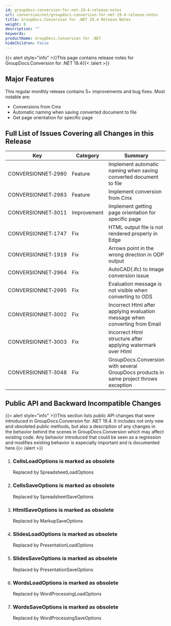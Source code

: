 ```yaml
---
id: groupdocs-conversion-for-net-19-4-release-notes
url: conversion/net/groupdocs-conversion-for-net-19-4-release-notes
title: GroupDocs.Conversion for .NET 19.4 Release Notes
weight: 8
description: ""
keywords: 
productName: GroupDocs.Conversion for .NET
hideChildren: False
---
```

{{< alert style="info" >}}This page contains release notes for GroupDocs.Conversion for .NET 19.4{{< /alert >}}

## Major Features

This regular monthly release contains 5+ improvements and bug fixes. Most notable are: 

*   Conversions from Cmx
*   Automatic naming when saving converted document to file
*   Get page orientation for specific page

## Full List of Issues Covering all Changes in this Release

| Key | Category | Summary |
| --- | --- | --- |
| CONVERSIONNET&#8209;2980 | Feature | Implement automatic naming when saving converted document to file |
| CONVERSIONNET&#8209;2983 | Feature | Implement conversion from Cmx |
| CONVERSIONNET&#8209;3011 | Improvement | Implement getting page orientation for specific page |
| CONVERSIONNET&#8209;1747 | Fix | HTML output file is not rendered properly in Edge |
| CONVERSIONNET&#8209;1919 | Fix | Arrows point in the wrong direction in ODP output |
| CONVERSIONNET&#8209;2964 | Fix | AutoCAD(.ifc) to Image conversion issue |
| CONVERSIONNET&#8209;2995 | Fix | Evaluation message is not visible when converting to ODS |
| CONVERSIONNET&#8209;3002 | Fix | Incorrect Html after applying evaluation message when converting from Email |
| CONVERSIONNET&#8209;3003 | Fix | Incorrect Html structure after applying watermark over Html |
| CONVERSIONNET&#8209;3048 | Fix | GroupDocs.Conversion with several GroupDocs products in same project throws exception |

## Public API and Backward Incompatible Changes

{{< alert style="info" >}}This section lists public API changes that were introduced in GroupDocs.Conversion for .NET 19.4. It includes not only new and obsoleted public methods, but also a description of any changes in the behavior behind the scenes in GroupDocs.Conversion which may affect existing code. Any behavior introduced that could be seen as a regression and modifies existing behavior is especially important and is documented here.{{< /alert >}}

1.  ### CellsLoadOptions is marked as obsolete
    Replaced by SpreadsheetLoadOptions
2.  ### CellsSaveOptions is marked as obsolete
    Replaced by SpreadsheetSaveOptions
3.  ### HtmlSaveOptions is marked as obsolete
    Replaced by MarkupSaveOptions
4.  ### SlidesLoadOptions is marked as obsolete
    Replaced by PresentationLoadOptions
5.  ### SlidesSaveOptions is marked as obsolete
    Replaced by PresentationSaveOptions
6.  ### WordsLoadOptions is marked as obsolete
    Replaced by WordProcessingLoadOptions
7.  ### WordsSaveOptions is marked as obsolete
    Replaced by WordProcessingSaveOptions

